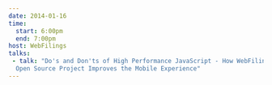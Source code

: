 ```yaml
---
date: 2014-01-16
time:
  start: 6:00pm
  end: 7:00pm
host: WebFilings
talks:
 - talk: "Do's and Don'ts of High Performance JavaScript - How WebFilings New
  Open Source Project Improves the Mobile Experience"
---
```

